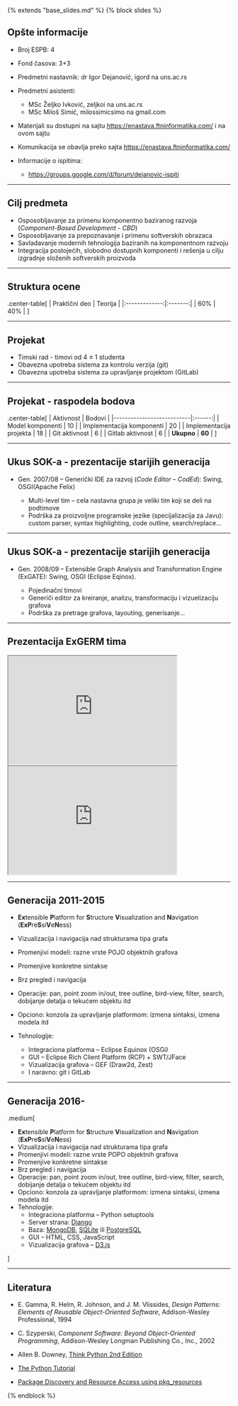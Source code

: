 {% extends "base_slides.md" %}
{% block slides %}

## Opšte informacije

- Broj ESPB: 4
- Fond časova: 3+3
- Predmetni nastavnik: dr Igor Dejanović, igord na uns.ac.rs
- Predmetni asistenti: 
  - MSc Željko Ivković, zeljkoi na uns.ac.rs
  - MSc Miloš Simić, milossimicsimo na gmail.com

- Materijali su dostupni na sajtu https://enastava.ftninformatika.com/ i na ovom
  sajtu
- Komunikacija se obavlja preko sajta https://enastava.ftninformatika.com/
- Informacije o ispitima:
  - https://groups.google.com/d/forum/dejanovic-ispiti

  
---

## Cilj predmeta

- Osposobljavanje za primenu komponentno baziranog razvoja (*Component-Based
  Development - CBD*)
- Osposobljavanje za prepoznavanje i primenu softverskih obrazaca
- Savladavanje modernih tehnologija baziranih na komponentnom razvoju
- Integracija postojećih, slobodno dostupnih komponenti i rešenja u cilju
  izgradnje složenih softverskih proizvoda

---
## Struktura ocene

.center-table[
| Praktični deo | Teorija |
|:-------------:|:-------:|
|           60% |     40% |
]

---

## Projekat

- Timski rad - timovi od 4 ± 1 studenta
- Obavezna upotreba sistema za kontrolu verzija (git)
- Obavezna upotreba sistema za upravljanje projektom (GitLab)

---

## Projekat - raspodela bodova

.center-table[
| Aktivnost                 | Bodovi |
|---------------------------|:------:|
| Model komponenti          |     10 |
| Implementacija komponenti |     20 |
| Implementacija projekta   |     18 |
| Git aktivnost             |      6 |
| Gitlab aktivnost          |      6 |
| **Ukupno**                | **60** |
]

---
## Ukus SOK-a - prezentacije starijih generacija

- Gen. 2007/08 – Generički IDE za razvoj (*Code Editor – CodEd*): Swing,
  OSGI(Apache Felix)
  
    - Multi-level tim – cela nastavna grupa je veliki tim koji se deli na
      podtimove
    - Podrška za proizvoljne programske jezike (specijalizacija za Javu): custom
      parser, syntax highlighting, code outline, search/replace...
      
---
## Ukus SOK-a - prezentacije starijih generacija

- Gen. 2008/09 – Extensible Graph Analysis and Transformation Engine (ExGATE):
  Swing, OSGI (Eclipse Eqinox).

  - Pojedinačni timovi
  - Generiči editor za kreiranje, analizu, transformaciju i vizuelizaciju
    grafova
  - Podrška za pretrage grafova, layouting, generisanje...

---
## Prezentacija ExGERM tima

<iframe width="380" height="245" allowfullscreen
    src="https://www.youtube.com/embed/qOWJA0aa_JM">
</iframe>
<iframe width="380" height="245" allowfullscreen
    src="https://www.youtube.com/embed/eBd7YdmPZt4">
</iframe>

---
## Generacija 2011-2015

- **Ex**tensible **P**latform for **S**tructure **V**isualization and
    **N**avigation (**ExP**re**S**si**V**e**N**ess)
- Vizualizacija i navigacija nad strukturama tipa grafa
- Promenjivi modeli: razne vrste POJO objektnih grafova
- Promenjive konkretne sintakse
- Brz pregled i navigacija
- Operacije: pan, point zoom in/out, tree outline, bird-view, filter,
  search, dobijanje detalja o tekućem objektu itd
- Opciono: konzola za upravljanje platformom: izmena sintaksi,
    izmena modela itd

- Tehnologije:
  - Integraciona platforma – Eclipse Equinox (OSGi)
  - GUI – Eclipse Rich Client Platform (RCP) + SWT/JFace
  - Vizualizacija grafova – GEF (Draw2d, Zest)
  - I naravno: git i GitLab

---

## Generacija 2016-

.medium[

- **Ex**tensible **P**latform for **S**tructure **V**isualization and
    **N**avigation (**ExP**re**S**si**V**e**N**ess)
- Vizualizacija i navigacija nad strukturama tipa grafa
- Promenjivi modeli: razne vrste POPO objektnih grafova
- Promenjive konkretne sintakse
- Brz pregled i navigacija
- Operacije: pan, point zoom in/out, tree outline, bird-view, filter,
  search, dobijanje detalja o tekućem objektu itd
- Opciono: konzola za upravljanje platformom: izmena sintaksi,
    izmena modela itd
- Tehnologije:
  - Integraciona platforma – Python setuptools
  - Server strana: [Django](https://www.djangoproject.com/)
  - Baza: [MongoDB](https://www.mongodb.com/), [SQLite](https://www.sqlite.org/)
    ili [PostgreSQL](https://www.postgresql.org/)
  - GUI – HTML, CSS, JavaScript
  - Vizualizacija grafova – [D3.js](https://d3js.org/)
  
]

---
## Literatura

- E. Gamma, R. Helm, R. Johnson, and J. M. Vlissides, *Design Patterns: Elements
    of Reusable Object-Oriented Software*, Addison-Wesley Professional, 1994

- C. Szyperski, *Component Software: Beyond Object-Oriented Programming*,
    Addison-Wesley Longman Publishing Co., Inc., 2002

- Allen B.
  Downey,
  [Think Python 2nd Edition](http://greenteapress.com/wp/think-python-2e/)

- [The Python Tutorial](https://docs.python.org/3/tutorial/index.html)

- [Package Discovery and Resource Access using pkg_resources](http://setuptools.readthedocs.io/en/latest/pkg_resources.html)

    

{% endblock %}
